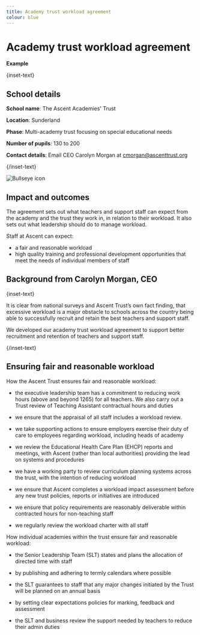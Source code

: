 ```yaml
---
title: Academy trust workload agreement 
colour: blue
---
```


# Academy trust workload agreement 

<strong class="govuk-tag">Example</strong>

{inset-text}

## School details

**School name**: The Ascent Academies' Trust

**Location**: Sunderland

**Phase**: Multi-academy trust focusing on special educational needs

**Number of pupils**: 130 to 200

**Contact details**: Email CEO Carolyn Morgan at <cmorgan@ascenttrust.org>  

{/inset-text}

<div class="govuk-grid-row dfe-width-container">
  <div class="govuk-grid-column-full">
    <div class="info-box">
      <div class="info-box__corner">
        <img src="/assets/images/bullseye.svg" alt="Bullseye icon">
      </div>
      <h2 class="govuk-heading-m">
        Impact and outcomes
      </h2>
      <p>
        The agreement sets out what teachers and support staff can expect from the academy and the trust they work in, in relation to their workload. It also sets out what leadership should do to manage workload.  
      </p>
      <p>
        Staff at Ascent can expect:
        <ul>
          <li>
            a fair and reasonable workload
          </li>
          <li>
            high quality training and professional development opportunities that meet the needs of individual members of staff
          </li>
        </ul>
      </p>
    </div>
  </div>
</div>

## Background from Carolyn Morgan, CEO

{inset-text}

It is clear from national surveys and Ascent Trust’s own fact finding, that excessive workload is a major obstacle to schools across the country being able to successfully recruit and retain the best teachers and support staff.  

We developed our academy trust workload agreement to support better recruitment and retention of teachers and support staff. 

{/inset-text}

## Ensuring fair and reasonable workload 

How the Ascent Trust ensures fair and reasonable workload:  

* the executive leadership team has a commitment to reducing work hours (above and beyond 1265) for all teachers. We also carry out a Trust review of Teaching Assistant contractual hours and duties  

* we ensure that the appraisal of all staff includes a workload review.

* we take supporting actions to ensure employers exercise their duty of care to employees regarding workload, including heads of academy

* we review the Educational Health Care Plan (EHCP) reports and meetings, with Ascent (rather than local authorities) providing the lead on systems and procedures 

* we have a working party to review curriculum planning systems across the trust, with the intention of reducing workload 

* we ensure that Ascent completes a workload impact assessment before any new trust policies, reports or initiatives are introduced

* we ensure that policy requirements are reasonably deliverable within contracted hours for non-teaching staff

* we regularly review the workload charter with all staff 

How individual academies within the trust ensure fair and reasonable workload: 

* the Senior Leadership Team (SLT) states and plans the allocation of directed time with staff  

* by publishing and adhering to termly calendars where possible 

* the SLT guarantees to staff that any major changes initiated by the Trust will be planned on an annual basis

* by setting clear expectations policies for marking, feedback and assessment 

* the SLT and business review the support needed by teachers to reduce their admin duties

 